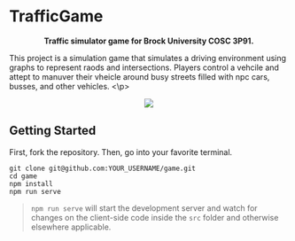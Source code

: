 # TrafficGame
<p align="center">
<strong>Traffic simulator game for Brock University COSC 3P91.</strong>

This project is a simulation game that simulates a driving environment using graphs to represent raods and intersections.
Players control a vehcile and attept to manuver their vheicle around busy streets filled with npc cars, busses, and other vehicles.
<\p>

<p align="center">
  <img src="https://github.com/Delaford/game/raw/master/src/assets/github/logo.png"/>
</p>

## Getting Started

First, fork the repository. Then, go into your favorite terminal.

    git clone git@github.com:YOUR_USERNAME/game.git
    cd game
    npm install
    npm run serve

> `npm run serve` will start the development server and watch for changes on the client-side code inside the `src` folder and otherwise elsewhere applicable.
